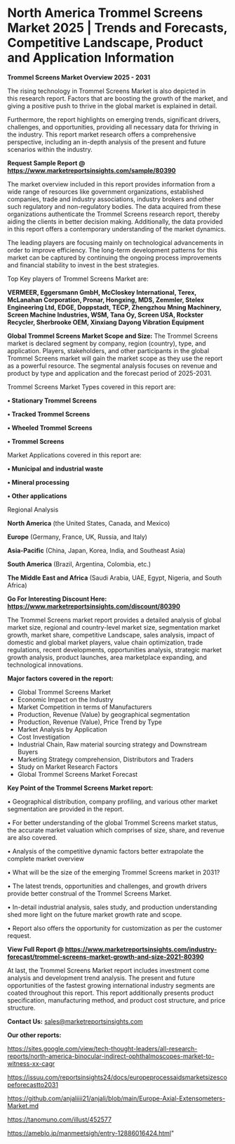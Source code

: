 # North America Trommel Screens Market 2025 | Trends and Forecasts, Competitive Landscape, Product and Application Information

<Strong> Trommel Screens Market Overview 2025 - 2031</strong>

The rising technology in Trommel Screens Market is also depicted in this research report. Factors that are boosting the growth of the market, and giving a positive push to thrive in the global market is explained in detail.

Furthermore, the report highlights on emerging trends, significant drivers, challenges, and opportunities, providing all necessary data for thriving in the industry. This report market research offers a comprehensive perspective, including an in-depth analysis of the present and future scenarios within the industry.

<strong>Request Sample Report @ <a href=https://www.marketreportsinsights.com/sample/80390>https://www.marketreportsinsights.com/sample/80390</a></strong>

The market overview included in this report provides information from a wide range of resources like government organizations, established companies, trade and industry associations, industry brokers and other such regulatory and non-regulatory bodies. The data acquired from these organizations authenticate the Trommel Screens research report, thereby aiding the clients in better decision making. Additionally, the data provided in this report offers a contemporary understanding of the market dynamics.

The leading players are focusing mainly on technological advancements in order to improve efficiency. The long-term development patterns for this market can be captured by continuing the ongoing process improvements and financial stability to invest in the best strategies.

Top Key players of Trommel Screens Market are:

<strong>VERMEER, Eggersmann GmbH, McCloskey International, Terex, McLanahan Corporation, Pronar, Hongxing, MDS, Zemmler, Stelex Engineering Ltd, EDGE, Doppstadt, TECP, Zhengzhou Mning Machinery, Screen Machine Industries, WSM, Tana Oy, Screen USA, Rockster Recycler, Sherbrooke OEM, Xinxiang Dayong Vibration Equipment</strong>

<strong><b>Global Trommel Screens Market Scope and Size:</b></strong>
The Trommel Screens market is declared segment by company, region (country), type, and application. Players, stakeholders, and other participants in the global Trommel Screens market will gain the market scope as they use the report as a powerful resource. The segmental analysis focuses on revenue and product by type and application and the forecast period of 2025-2031.

Trommel Screens Market Types covered in this report are:

<strong>• Stationary Trommel Screens

• Tracked Trommel Screens

• Wheeled Trommel Screens

• Trommel Screens</strong>

Market Applications covered in this report are:

<strong>• Municipal and industrial waste

• Mineral processing

• Other applications</strong> 

Regional Analysis

<strong>North America</strong> (the United States, Canada, and Mexico)

<strong>Europe</strong> (Germany, France, UK, Russia, and Italy)

<strong>Asia-Pacific</strong> (China, Japan, Korea, India, and Southeast Asia)

<strong>South America</strong> (Brazil, Argentina, Colombia, etc.)

<strong>The Middle East and Africa</strong> (Saudi Arabia, UAE, Egypt, Nigeria, and South Africa)

<strong>Go For Interesting Discount Here: <a href=https://www.marketreportsinsights.com/discount/80390>https://www.marketreportsinsights.com/discount/80390</a></strong>

The Trommel Screens market report provides a detailed analysis of global market size, regional and country-level market size, segmentation market growth, market share, competitive Landscape, sales analysis, impact of domestic and global market players, value chain optimization, trade regulations, recent developments, opportunities analysis, strategic market growth analysis, product launches, area marketplace expanding, and technological innovations.

<strong><b>Major factors covered in the report:</b></strong>
<ul>
  <li>Global Trommel Screens Market </li>
  <li>Economic Impact on the Industry</li>
  <li>Market Competition in terms of Manufacturers</li>
  <li>Production, Revenue (Value) by geographical segmentation</li>
  <li>Production, Revenue (Value), Price Trend by Type</li>
  <li>Market Analysis by Application</li>
  <li>Cost Investigation</li>
  <li>Industrial Chain, Raw material sourcing strategy and Downstream Buyers</li>
  <li>Marketing Strategy comprehension, Distributors and Traders</li>
  <li>Study on Market Research Factors</li>
  <li>Global Trommel Screens Market Forecast</li>
</ul>

<strong><b>Key Point of the Trommel Screens Market report:</b></strong>

• Geographical distribution, company profiling, and various other market segmentation are provided in the report.

• For better understanding of the global Trommel Screens market status, the accurate market valuation which comprises of size, share, and revenue are also covered.

• Analysis of the competitive dynamic factors better extrapolate the complete market overview

• What will be the size of the emerging Trommel Screens market in 2031?

• The latest trends, opportunities and challenges, and growth drivers provide better construal of the Trommel Screens Market.

• In-detail industrial analysis, sales study, and production understanding shed more light on the future market growth rate and scope.

• Report also offers the opportunity for customization as per the customer request.

<strong><b>View Full Report @ <a href=https://www.marketreportsinsights.com/industry-forecast/trommel-screens-market-growth-and-size-2021-80390>https://www.marketreportsinsights.com/industry-forecast/trommel-screens-market-growth-and-size-2021-80390</a></b></strong>


At last, the Trommel Screens Market report includes investment come analysis and development trend analysis. The present and future opportunities of the fastest growing international industry segments are coated throughout this report. This report additionally presents product specification, manufacturing method, and product cost structure, and price structure.

<strong>Contact Us:</strong>
sales@marketreportsinsights.com

<strong>Our other reports:</strong>

<a href=https://sites.google.com/view/tech-thought-leaders/all-research-reports/north-america-binocular-indirect-ophthalmoscopes-market-to-witness-xx-cagr>https://sites.google.com/view/tech-thought-leaders/all-research-reports/north-america-binocular-indirect-ophthalmoscopes-market-to-witness-xx-cagr</a>

<a href=https://issuu.com/reportsinsights24/docs/europeprocessaidsmarketsizescopeforecastto2031>https://issuu.com/reportsinsights24/docs/europeprocessaidsmarketsizescopeforecastto2031</a>

<a href=https://github.com/anjaliiii21/anjali/blob/main/Europe-Axial-Extensometers-Market.md>https://github.com/anjaliiii21/anjali/blob/main/Europe-Axial-Extensometers-Market.md</a>

<a href=https://tanomuno.com/illust/452577>https://tanomuno.com/illust/452577</a>

<a href=https://ameblo.jp/manmeetsigh/entry-12886016424.html>https://ameblo.jp/manmeetsigh/entry-12886016424.html</a>"
